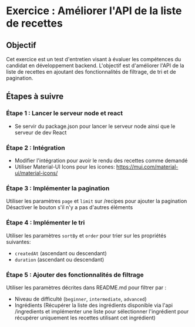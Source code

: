 # Exercice : Améliorer l'API de la liste de recettes

## Objectif
Cet exercice est un test d'entretien visant à évaluer les compétences du candidat en développement backend. L'objectif est d'améliorer l'API de la liste de recettes en ajoutant des fonctionnalités de filtrage, de tri et de pagination.


## Étapes à suivre

### Étape 1 : Lancer le serveur node et react
- Se servir du package.json pour lancer le serveur node ainsi que le serveur de dev React

### Étape 2 : Intégration
- Modifier l'intégration pour avoir le rendu  des recettes comme demandé
- Utiliser Material-UI Icons pour les icones: https://mui.com/material-ui/material-icons/

### Étape 3 : Implémenter la pagination
Utiliser les paramètres `page` et `limit` sur /recipes pour ajouter la pagination
Désactiver le bouton s'il n'y a pas d'autres éléments

### Étape 4 : Implémenter le tri
Utiliser les paramètres `sortBy` et `order` pour trier sur les propriétés suivantes:
  - `createdAt` (ascendant ou descendant)
  - `duration` (ascendant ou descendant)

### Étape 5 : Ajouter des fonctionnalités de filtrage
Utiliser les paramètres décrites dans README.md pour filtrer par :
  - Niveau de difficulté (`beginner`, `intermediate`, `advanced`)
  - Ingrédients (Récupérer la liste des ingrédients disponible via l'api /ingredients et implémenter une liste pour sélectionner l'ingrédient pour récupérer uniquement les recettes utilisant cet ingrédient)



